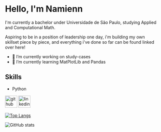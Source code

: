 # Hello, I'm Namienn
I'm currently a bachelor under Universidade de São Paulo, studying Applied and Computational Math.

Aspiring to be in a position of leadership one day, i'm building my own skillset piece by piece, and everything i've done so far can be found linked over here!

- 🔭 I’m currently working on study-cases 
- 🌱 I’m currently learning MatPlotLib and Pandas 

## Skills

- Python

[<img src='https://cdn.jsdelivr.net/npm/simple-icons@3.0.1/icons/github.svg' alt='github' height='40'>](https://github.com/Namienn)  [<img src='https://cdn.jsdelivr.net/npm/simple-icons@3.0.1/icons/linkedin.svg' alt='linkedin' height='40'>](https://www.linkedin.com/in/thomas-machado-frade-355104214/)  

[![Top Langs](https://github-readme-stats.vercel.app/api/top-langs/?username=Namienn)](https://github.com/anuraghazra/github-readme-stats)

![GitHub stats](https://github-readme-stats.vercel.app/api?username=Namienn&show_icons=true)  
